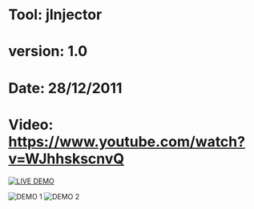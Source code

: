 #	Tool:		jInjector
#	version:	1.0
#	Date:		28/12/2011
#	Video: 		https://www.youtube.com/watch?v=WJhhskscnvQ
[![LIVE DEMO](http://img.youtube.com/vi/WJhhskscnvQ/0.jpg)](http://www.youtube.com/watch?v=WJhhskscnvQ)

![DEMO 1](http://i.imgur.com/fRK7BKV.png "Demo 1")
![DEMO 2](http://i.imgur.com/gnTaAXY.png "Demo 2")
